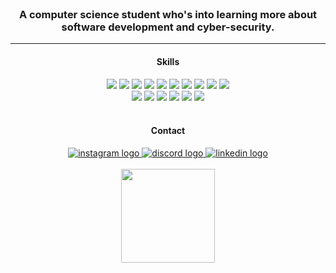 <br clear="both">

<h3 align="center">A computer science student who's into learning more about <br>
  software development and cyber-security.</h3>

<hr>

<div align="center" style="text-align: center;">
<h4>Skills</h4>
  <img src="https://skillicons.dev/icons?i=c" />
  <img src="https://skillicons.dev/icons?i=java">
  <img src="https://skillicons.dev/icons?i=py">
  <img src="https://skillicons.dev/icons?i=html">
  <img src="https://skillicons.dev/icons?i=css">
  <img src="https://skillicons.dev/icons?i=js">
  <img src="https://skillicons.dev/icons?i=dart">
  <img src="https://skillicons.dev/icons?i=flutter">
  <img src="https://skillicons.dev/icons?i=firebase">
  <img src="https://skillicons.dev/icons?i=nodejs">
  <br>
  <img src="https://skillicons.dev/icons?i=npm">
  <img src="https://skillicons.dev/icons?i=express">
  <img src="https://skillicons.dev/icons?i=git">
  <img src="https://skillicons.dev/icons?i=linux">
  <img src="https://skillicons.dev/icons?i=androidstudio">
  <img src="https://skillicons.dev/icons?i=vscode">
</div>

<br clear="both">
<div align="center">
  <h4>Contact</h4>
  <a href="https://instagram.com/a.a.mxh/" target="_blank">
    <img src="https://skillicons.dev/icons?i=instagram" alt="instagram logo"  />
  </a>
  <a href="https://discordapp.com/users/1158869218641580076" target="_blank">
    <img src="https://skillicons.dev/icons?i=discord" alt="discord logo"  />
  </a>
  <a href="https://www.linkedin.com/in/mohamed-alsayed-ahmed-b16311317/" target="_blank">
    <img src="https://skillicons.dev/icons?i=linkedin" alt="linkedin logo"  />
  </a>
</div>


<br clear="both">

<div align="center">
  <img height="150" src="https://giffiles.alphacoders.com/147/147515.gif"  />
</div>
